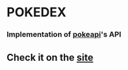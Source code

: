 # POKEDEX
### Implementation of [pokeapi](https://pokeapi.co/api/v2/)'s API

## Check it on the [site](https://pokedex.damnfake.repl.co/)
